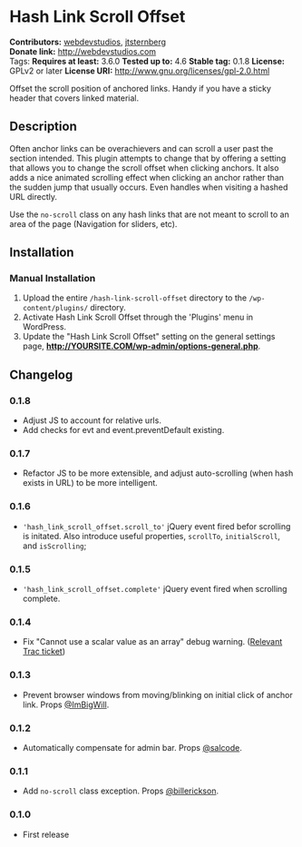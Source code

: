 # Hash Link Scroll Offset #
**Contributors:**      [webdevstudios](http://profiles.wordpress.org/webdevstudios/), [jtsternberg](http://profiles.wordpress.org/jtsternberg/)  
**Donate link:**       http://webdevstudios.com  
Tags:
**Requires at least:** 3.6.0
**Tested up to:**      4.6
**Stable tag:**        0.1.8
**License:**           GPLv2 or later
**License URI:**       http://www.gnu.org/licenses/gpl-2.0.html

Offset the scroll position of anchored links. Handy if you have a sticky header that covers linked material.

## Description ##

Often anchor links can be overachievers and can scroll a user past the section intended. This plugin attempts to change that by offering a setting that allows you to change the scroll offset when clicking anchors. It also adds a nice animated scrolling effect when clicking an anchor rather than the sudden jump that usually occurs. Even handles when visiting a hashed URL directly.

Use the `no-scroll` class on any hash links that are not meant to scroll to an area of the page (Navigation for sliders, etc).

## Installation ##

### Manual Installation ###

1. Upload the entire `/hash-link-scroll-offset` directory to the `/wp-content/plugins/` directory.
2. Activate Hash Link Scroll Offset through the 'Plugins' menu in WordPress.
3. Update the "Hash Link Scroll Offset" setting on the general settings page, **http://YOURSITE.COM/wp-admin/options-general.php**.

## Changelog ##

### 0.1.8
* Adjust JS to account for relative urls.
* Add checks for evt and event.preventDefault existing.

### 0.1.7
* Refactor JS to be more extensible, and adjust auto-scrolling (when hash exists in URL) to be more intelligent.

### 0.1.6
* `'hash_link_scroll_offset.scroll_to'` jQuery event fired befor scrolling is initated. Also introduce useful properties, `scrollTo`, `initialScroll`, and `isScrolling`;

### 0.1.5
* `'hash_link_scroll_offset.complete'` jQuery event fired when scrolling complete.

### 0.1.4
* Fix "Cannot use a scalar value as an array" debug warning. ([Relevant Trac ticket](https://core.trac.wordpress.org/ticket/29722#comment:8))

### 0.1.3
* Prevent browser windows from moving/blinking on initial click of anchor link. Props [@ImBigWill](https://github.com/WebDevStudios/Hash-Link-Scroll-Offset/pull/9).

### 0.1.2
* Automatically compensate for admin bar. Props [@salcode](https://github.com/WebDevStudios/Hash-Link-Scroll-Offset/pull/5).

### 0.1.1
* Add `no-scroll` class exception. Props [@billerickson](https://github.com/billerickson).

### 0.1.0
* First release
